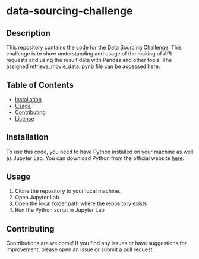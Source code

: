 # data-sourcing-challenge

## Description

This repository contains the code for the Data Sourcing Challenge.  This challenge is to show understanding and usage of the making of API requests and using the result data with Pandas and other tools.  The assigned retrieve_movie_data.ipynb file can be accessed [here](https://github.com/dailyinvention/data-sourcing-challenge/blob/main/retrieve_movie_data.ipynb).

## Table of Contents

- [Installation](#installation)
- [Usage](#usage)
- [Contributing](#contributing)
- [License](#license)

## Installation

To use this code, you need to have Python installed on your machine as well as Jupyter Lab. You can download Python from the official website [here](https://www.python.org/downloads/).

## Usage

1. Clone the repository to your local machine.
2. Open Jupyter Lab
3. Open the local folder path where the repository exists
3. Run the Python script in Jupyter Lab

## Contributing

Contributions are welcome! If you find any issues or have suggestions for improvement, please open an issue or submit a pull request.